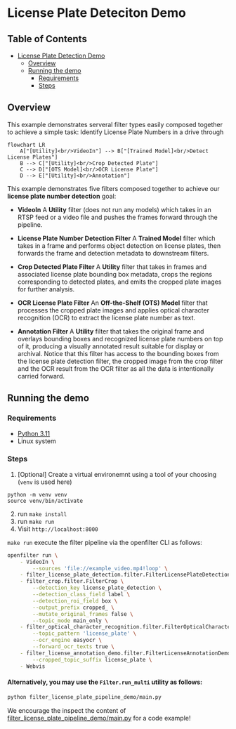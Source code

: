 # License Plate Deteciton Demo

## Table of Contents
- [License Plate Detection Demo](#license-plate-detection-demo)
  - [Overview](#overview)
  - [Running the demo](#running-the-demo)
    - [Requirements](#requirements)
    - [Steps](#steps)

## Overview

This example demonstrates serveral filter types easily composed together to achieve a simple task: Identify License Plate Numbers in a drive through

```mermaid
flowchart LR
    A["[Utility]<br/>VideoIn"] --> B["[Trained Model]<br/>Detect License Plates"]
    B --> C["[Utility]<br/>Crop Detected Plate"]
    C --> D["[OTS Model]<br/>OCR License Plate"]
    D --> E["[Utility]<br/>Annotation"]
```

This example demonstrates five filters composed together to achieve our **license plate number detection** goal:

* **VideoIn**
  A **Utility** filter (does not run any models) which takes in an RTSP feed or a video file and pushes the frames forward through the pipeline.

* **License Plate Number Detection Filter**
  A **Trained Model** filter which takes in a frame and performs object detection on license plates, then forwards the frame and detection metadata to downstream filters.

* **Crop Detected Plate Filter**
  A **Utility** filter that takes in frames and associated license plate bounding box metadata, crops the regions corresponding to detected plates, and emits the cropped plate images for further analysis.

* **OCR License Plate Filter**
  An **Off-the-Shelf (OTS) Model** filter that processes the cropped plate images and applies optical character recognition (OCR) to extract the license plate number as text.

* **Annotation Filter**
  A **Utility** filter that takes the original frame and overlays bounding boxes and recognized license plate numbers on top of it, producing a visually annotated result suitable for display or archival.
  Notice that this filter has access to the bounding boxes from the license plate detection filter, the cropped image from the crop filter and the OCR result from the OCR filter as all the data is intentionally carried forward.

## Running the demo

### Requirements

- [Python 3.11](https://www.python.org/downloads/release/python-3110/)
- Linux system

### Steps
1. [Optional] Create a virtual environemnt using a tool of your choosing (`venv` is used here)
```
python -m venv venv
source venv/bin/activate
```
2. run `make install`
3. run `make run`
4. Visit `http://localhost:8000`

`make run` execute the filter pipeline via the openfilter CLI as follows:

```bash
openfilter run \
	- VideoIn \
		--sources 'file://example_video.mp4!loop' \
	- filter_license_plate_detection.filter.FilterLicensePlateDetection \
	- filter_crop.filter.FilterCrop \
		--detection_key license_plate_detection \
		--detection_class_field label \
		--detection_roi_field box \
		--output_prefix cropped_ \
		--mutate_original_frames false \
		--topic_mode main_only \
	- filter_optical_character_recognition.filter.FilterOpticalCharacterRecognition \
		--topic_pattern 'license_plate' \
		--ocr_engine easyocr \
		--forward_ocr_texts true \
	- filter_license_annotation_demo.filter.FilterLicenseAnnotationDemo \
		--cropped_topic_suffix license_plate \
	- Webvis
```

#### Alternatively, you may use the `Filter.run_multi` utility as follows:
```bash
python filter_license_plate_pipeline_demo/main.py
```

We encourage the inspect the content of [filter_license_plate_pipeline_demo/main.py](filter_license_plate_pipeline_demo/main.py) for a code example!